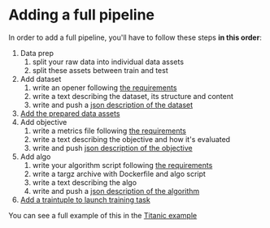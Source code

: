 # Adding a full pipeline

In order to add a full pipeline, you'll have to follow these steps **in this order**:

1. Data prep
   1. split your raw data into individual data assets
   2. split these assets between train and test
2. Add dataset
   1. write an opener following [the requirements](https://github.com/SubstraFoundation/substra-tools/blob/master/docs/api.md#opener)
   2. write a text describing the dataset, its structure and content
   3. write and push a [json description of the dataset](../references/cli.md#substra-add-dataset)
3. [Add the prepared data assets](../references/cli.md#substra-add-data_sample)
4. Add objective
   1. write a metrics file following [the requirements](https://github.com/SubstraFoundation/substra-tools/blob/master/docs/api.md#metrics)
   2. write a text describing the objective and how it's evaluated
   3. write and push [json description of the objective](../references/cli.md#substra-add-objective)
5. Add algo
   1. write your algorithm script following [the requirements](https://github.com/SubstraFoundation/substra-tools/blob/master/docs/api.md#algo)
   2. write a targz archive with Dockerfile and algo script
   3. write a text describing the algo
   4. write and push a [json description of the algorithm](../references/cli.md#substra-add-algo)
6. [Add a traintuple to launch training task](../references/cli.md#substra-add-traintuple)

You can see a full example of this in the [Titanic example](../examples/titanic)
